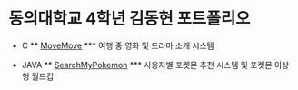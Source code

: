 동의대학교 4학년 김동현 포트폴리오
=============
* C
** [MoveMove](https://github.com/emboob/DB-TeamProject)
*** 여행 중 영화 및 드라마 소개 시스템

* JAVA
** [SearchMyPokemon](https://github.com/emboob/SW-DesignEngineering)
*** 사용자별 포켓몬 추천 시스템 및 포켓몬 이상형 월드컵
